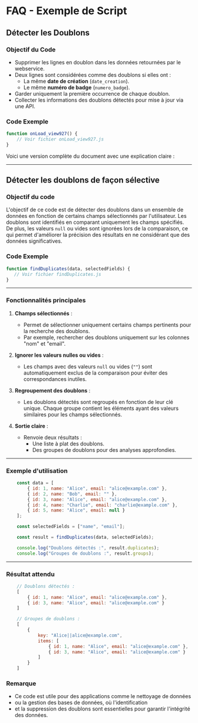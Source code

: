 # FAQ - Exemple de Script

## Détecter les Doublons

### Objectif du Code
- Supprimer les lignes en doublon dans les données retournées par le webservice.
- Deux lignes sont considérées comme des doublons si elles ont :
  - La même **date de création** (`date_creation`).
  - Le même **numéro de badge** (`numero_badge`).
- Garder uniquement la première occurrence de chaque doublon.
- Collecter les informations des doublons détectés pour mise à jour via une API.

### Code Exemple

```javascript
function onLoad_view927() {
    // Voir fichier onLoad_view927.js
}
```

Voici une version complète du document avec une explication claire :

---

## Détecter les doublons de façon sélective

### Objectif du code

L'objectif de ce code est de détecter des doublons dans un ensemble de données en fonction de certains champs sélectionnés par l'utilisateur. Les doublons sont identifiés en comparant uniquement les champs spécifiés. De plus, les valeurs `null` ou vides sont ignorées lors de la comparaison, ce qui permet d'améliorer la précision des résultats en ne considérant que des données significatives.

### Code Exemple

```javascript
function findDuplicates(data, selectedFields) {
   // Voir fichier findDuplicates.js
}
```

---

### Fonctionnalités principales

1. **Champs sélectionnés** :
   - Permet de sélectionner uniquement certains champs pertinents pour la recherche des doublons.
   - Par exemple, rechercher des doublons uniquement sur les colonnes "nom" et "email".

2. **Ignorer les valeurs nulles ou vides** :
   - Les champs avec des valeurs `null` ou vides (`""`) sont automatiquement exclus de la comparaison pour éviter des correspondances inutiles.

3. **Regroupement des doublons** :
   - Les doublons détectés sont regroupés en fonction de leur clé unique. Chaque groupe contient les éléments ayant des valeurs similaires pour les champs sélectionnés.

4. **Sortie claire** :
   - Renvoie deux résultats : 
     - Une liste à plat des doublons.
     - Des groupes de doublons pour des analyses approfondies.

---

### Exemple d'utilisation

```javascript
    const data = [
        { id: 1, name: "Alice", email: "alice@example.com" },
        { id: 2, name: "Bob", email: "" },
        { id: 3, name: "Alice", email: "alice@example.com" },
        { id: 4, name: "Charlie", email: "charlie@example.com" },
        { id: 5, name: "Alice", email: null }
    ];

    const selectedFields = ["name", "email"];

    const result = findDuplicates(data, selectedFields);

    console.log("Doublons détectés :", result.duplicates);
    console.log("Groupes de doublons :", result.groups);
```

---

### Résultat attendu

```javascript
    // Doublons détectés : 
    [
        { id: 1, name: "Alice", email: "alice@example.com" },
        { id: 3, name: "Alice", email: "alice@example.com" }
    ]

    // Groupes de doublons :
    [
        {
            key: "Alice||alice@example.com",
            items: [
                { id: 1, name: "Alice", email: "alice@example.com" },
                { id: 3, name: "Alice", email: "alice@example.com" }
            ]
        }
    ]
```
### Remarque 
- Ce code est utile pour des applications comme le nettoyage de données 
- ou la gestion des bases de données, où l'identification 
- et la suppression des doublons sont essentielles pour garantir l'intégrité des données.
